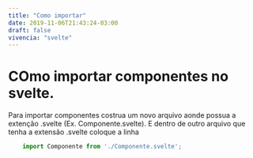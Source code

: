 ```yaml
---
title: "Como importar"
date: 2019-11-06T21:43:24-03:00
draft: false
vivencia: "svelte"
---
```



# COmo importar componentes no svelte.

Para importar componentes costrua um novo arquivo aonde possua a extenção .svelte (Ex. Componente.svelte). E dentro de outro arquivo que tenha a extensão .svelte coloque a linha

```js
    import Componente from './Componente.svelte';
```

